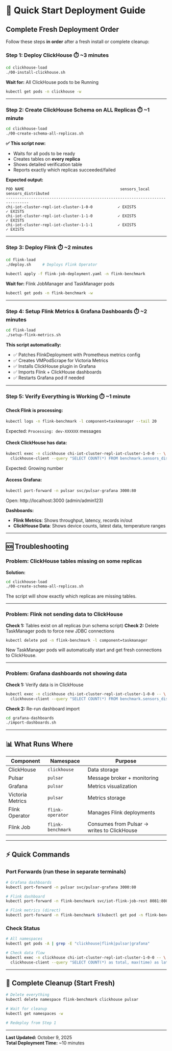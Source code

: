 # 🚀 Quick Start Deployment Guide

## Complete Fresh Deployment Order

Follow these steps **in order** after a fresh install or complete cleanup:

### **Step 1: Deploy ClickHouse** ⏱️ ~3 minutes
```bash
cd clickhouse-load
./00-install-clickhouse.sh
```

**Wait for:** All ClickHouse pods to be Running
```bash
kubectl get pods -n clickhouse -w
```

---

### **Step 2: Create ClickHouse Schema on ALL Replicas** ⏱️ ~1 minute
```bash
cd clickhouse-load
./00-create-schema-all-replicas.sh
```

**✅ This script now:**
- Waits for all pods to be ready
- Creates tables on **every replica**
- Shows detailed verification table
- Reports exactly which replicas succeeded/failed

**Expected output:**
```
POD NAME                                          sensors_local        sensors_distributed
--------------------------------------------------------------------------------
chi-iot-cluster-repl-iot-cluster-1-0-0           ✓ EXISTS             ✓ EXISTS
chi-iot-cluster-repl-iot-cluster-1-1-0           ✓ EXISTS             ✓ EXISTS
chi-iot-cluster-repl-iot-cluster-1-1-1           ✓ EXISTS             ✓ EXISTS
```

---

### **Step 3: Deploy Flink** ⏱️ ~2 minutes
```bash
cd flink-load
./deploy.sh     # Deploys Flink Operator

kubectl apply -f flink-job-deployment.yaml -n flink-benchmark
```

**Wait for:** Flink JobManager and TaskManager pods
```bash
kubectl get pods -n flink-benchmark -w
```

---

### **Step 4: Setup Flink Metrics & Grafana Dashboards** ⏱️ ~2 minutes
```bash
cd flink-load
./setup-flink-metrics.sh
```

**This script automatically:**
- ✅ Patches FlinkDeployment with Prometheus metrics config
- ✅ Creates VMPodScrape for Victoria Metrics
- ✅ Installs ClickHouse plugin in Grafana
- ✅ Imports Flink + ClickHouse dashboards
- ✅ Restarts Grafana pod if needed

---

### **Step 5: Verify Everything is Working** ⏱️ ~1 minute

#### Check Flink is processing:
```bash
kubectl logs -n flink-benchmark -l component=taskmanager --tail 20
```
Expected: `Processing: dev-XXXXXX` messages

#### Check ClickHouse has data:
```bash
kubectl exec -n clickhouse chi-iot-cluster-repl-iot-cluster-1-0-0 -- \
  clickhouse-client --query "SELECT COUNT(*) FROM benchmark.sensors_distributed"
```
Expected: Growing number

#### Access Grafana:
```bash
kubectl port-forward -n pulsar svc/pulsar-grafana 3000:80
```
Open: http://localhost:3000 (admin/admin123)

**Dashboards:**
- **Flink Metrics**: Shows throughput, latency, records in/out
- **ClickHouse Data**: Shows device counts, latest data, temperature ranges

---

## 🆘 Troubleshooting

### Problem: ClickHouse tables missing on some replicas

**Solution:**
```bash
cd clickhouse-load
./00-create-schema-all-replicas.sh
```

The script will show exactly which replicas are missing tables.

---

### Problem: Flink not sending data to ClickHouse

**Check 1:** Tables exist on all replicas (run schema script)
**Check 2:** Delete TaskManager pods to force new JDBC connections
```bash
kubectl delete pod -n flink-benchmark -l component=taskmanager
```

New TaskManager pods will automatically start and get fresh connections to ClickHouse.

---

### Problem: Grafana dashboards not showing data

**Check 1:** Verify data is in ClickHouse
```bash
kubectl exec -n clickhouse chi-iot-cluster-repl-iot-cluster-1-0-0 -- \
  clickhouse-client --query "SELECT COUNT(*) FROM benchmark.sensors_distributed WHERE time >= now() - INTERVAL 1 MINUTE"
```

**Check 2:** Re-run dashboard import
```bash
cd grafana-dashboards
./import-dashboards.sh
```

---

## 📊 What Runs Where

| Component | Namespace | Purpose |
|-----------|-----------|---------|
| ClickHouse | `clickhouse` | Data storage |
| Pulsar | `pulsar` | Message broker + monitoring |
| Grafana | `pulsar` | Metrics visualization |
| Victoria Metrics | `pulsar` | Metrics storage |
| Flink Operator | `flink-operator` | Manages Flink deployments |
| Flink Job | `flink-benchmark` | Consumes from Pulsar → writes to ClickHouse |

---

## ⚡ Quick Commands

### Port Forwards (run these in separate terminals)
```bash
# Grafana dashboards
kubectl port-forward -n pulsar svc/pulsar-grafana 3000:80

# Flink dashboard
kubectl port-forward -n flink-benchmark svc/iot-flink-job-rest 8081:8081

# Flink metrics (direct)
kubectl port-forward -n flink-benchmark $(kubectl get pod -n flink-benchmark -l app=iot-flink-job -o name | head -1) 9249:9249
```

### Check Status
```bash
# All namespaces
kubectl get pods -A | grep -E "clickhouse|flink|pulsar|grafana"

# Check data flow
kubectl exec -n clickhouse chi-iot-cluster-repl-iot-cluster-1-0-0 -- \
  clickhouse-client --query "SELECT COUNT(*) as total, max(time) as latest FROM benchmark.sensors_distributed"
```

---

## 🔄 Complete Cleanup (Start Fresh)

```bash
# Delete everything
kubectl delete namespace flink-benchmark clickhouse pulsar

# Wait for cleanup
kubectl get namespaces -w

# Redeploy from Step 1
```

---

**Last Updated:** October 9, 2025  
**Total Deployment Time:** ~10 minutes

